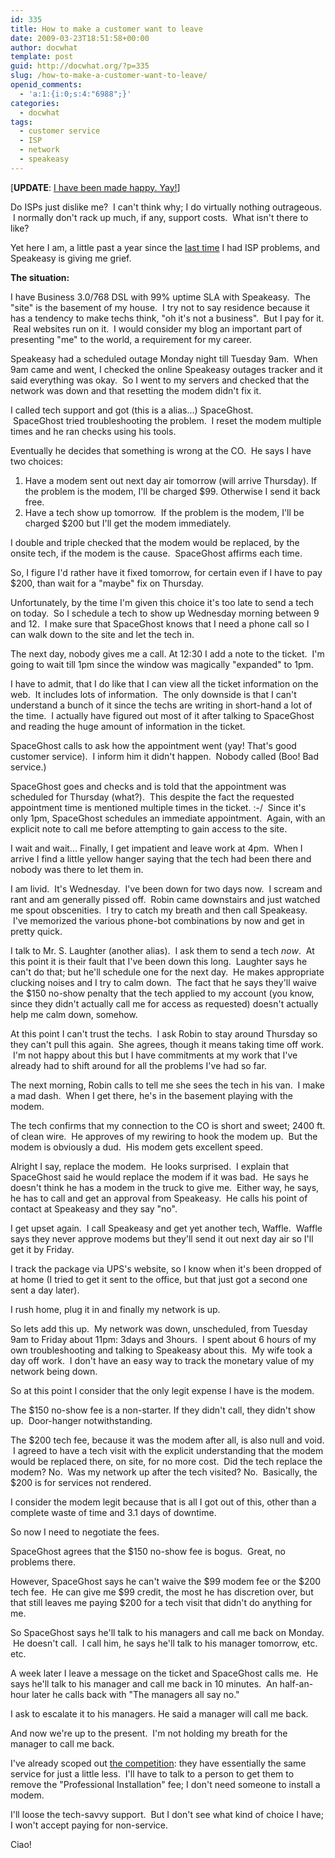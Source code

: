 ```yaml
---
id: 335
title: How to make a customer want to leave
date: 2009-03-23T18:51:58+00:00
author: docwhat
template: post
guid: http://docwhat.org/?p=335
slug: /how-to-make-a-customer-want-to-leave/
openid_comments:
  - 'a:1:{i:0;s:4:"6988";}'
categories:
  - docwhat
tags:
  - customer service
  - ISP
  - network
  - speakeasy
---
```


[<strong>UPDATE</strong>: <a
href="http://docwhat.org/2009/03/how-speakeasy-made-it-better">I have been made
happy. Yay!</a>]

Do ISPs just dislike me?  I can't think why; I do virtually nothing outrageous.
 I normally don't rack up much, if any, support costs.  What isn't there to
like?

Yet here I am, a little past a year since the
<a href="http://docwhat.org/2008/02/verizon-sucks/">last time</a> I had ISP
problems, and Speakeasy is giving me grief.

<strong>The situation:</strong>

I have Business 3.0/768 DSL with 99% uptime SLA with Speakeasy.  The "site" is
the basement of my house.  I try not to say residence because it has a tendency
to make techs think, "oh it's not a business".  But I pay for it.  Real websites
run on it.  I would consider my blog an important part of presenting "me" to the
world, a requirement for my career.

Speakeasy had a scheduled outage Monday night till Tuesday 9am.  When 9am came
and went, I checked the online Speakeasy outages tracker and it said everything
was okay.  So I went to my servers and checked that the network was down and
that resetting the modem didn't fix it.

I called tech support and got (this is a alias...) SpaceGhost.  SpaceGhost tried
troubleshooting the problem.  I reset the modem multiple times and he ran checks
using his tools.

Eventually he decides that something is wrong at the CO.  He says I have two
choices:

<ol>
	<li>Have a modem sent out next day air tomorrow (will arrive Thursday). If the problem is the modem, I'll be charged $99. Otherwise I send it back free.</li>
	<li>Have a tech show up tomorrow.  If the problem is the modem, I'll be charged $200 but I'll get the modem immediately.</li>
</ol>
I double and triple checked that the modem would be replaced, by the onsite tech, if the modem is the cause.  SpaceGhost affirms each time.

So, I figure I'd rather have it fixed tomorrow, for certain even if I have to
pay $200, than wait for a "maybe" fix on Thursday.

Unfortunately, by the time I'm given this choice it's too late to send a tech on
today.  So I schedule a tech to show up Wednesday morning between 9 and 12.  I
make sure that SpaceGhost knows that I need a phone call so I can walk down to
the site and let the tech in.

The next day, nobody gives me a call. At 12:30 I add a note to the ticket.  I'm
going to wait till 1pm since the window was magically "expanded" to 1pm.

I have to admit, that I do like that I can view all the ticket information on
the web.  It includes lots of information.  The only downside is that I can't
understand a bunch of it since the techs are writing in short-hand a lot of the
time.  I actually have figured out most of it after talking to SpaceGhost and
reading the huge amount of information in the ticket.

SpaceGhost calls to ask how the appointment went (yay! That's good customer
service).  I inform him it didn't happen.  Nobody called (Boo! Bad service.)

SpaceGhost goes and checks and is told that the appointment was scheduled for
Thursday (what?).  This despite the fact the requested appointment time is
mentioned multiple times in the ticket. :-/  Since it's only 1pm, SpaceGhost
schedules an immediate appointment.  Again, with an explicit note to call me
before attempting to gain access to the site.

I wait and wait... Finally, I get impatient and leave work at 4pm.  When I
arrive I find a little yellow hanger saying that the tech had been there and
nobody was there to let them in.

I am livid.  It's Wednesday.  I've been down for two days now.  I scream and
rant and am generally pissed off.  Robin came downstairs and just watched me
spout obscenities.  I try to catch my breath and then call Speakeasy.  I've
memorized the various phone-bot combinations by now and get in pretty quick.

I talk to Mr. S. Laughter (another alias).  I ask them to send a tech
<em>now</em>.  At this point it is their fault that I've been down this long.
 Laughter says he can't do that; but he'll schedule one for the next day.  He
makes appropriate clucking noises and I try to calm down.  The fact that he says
they'll waive the $150 no-show penalty that the tech applied to my account (you
know, since they didn't actually call me for access as requested) doesn't
actually help me calm down, somehow.

At this point I can't trust the techs.  I ask Robin to stay around Thursday so
they can't pull this again.  She agrees, though it means taking time off work.
 I'm not happy about this but I have commitments at my work that I've already
had to shift around for all the problems I've had so far.

The next morning, Robin calls to tell me she sees the tech in his van.  I make a
mad dash.  When I get there, he's in the basement playing with the modem.

The tech confirms that my connection to the CO is short and sweet; 2400 ft. of
clean wire.  He approves of my rewiring to hook the modem up.  But the modem is
obviously a dud.  His modem gets excellent speed.

Alright I say, replace the modem.  He looks surprised.  I explain that
SpaceGhost said he would replace the modem if it was bad.  He says he doesn't
think he has a modem in the truck to give me.  Either way, he says, he has to
call and get an approval from Speakeasy.  He calls his point of contact at
Speakeasy and they say "no".

I get upset again.  I call Speakeasy and get yet another tech, Waffle.  Waffle
says they never approve modems but they'll send it out next day air so I'll get
it by Friday.

I track the package via UPS's website, so I know when it's been dropped of at
home (I tried to get it sent to the office, but that just got a second one sent
a day later).

I rush home, plug it in and finally my network is up.

So lets add this up.  My network was down, unscheduled, from Tuesday 9am to
Friday about 11pm: 3days and 3hours.  I spent about 6 hours of my own
troubleshooting and talking to Speakeasy about this.  My wife took a day off
work.  I don't have an easy way to track the monetary value of my network being
down.

So at this point I consider that the only legit expense I have is the modem.

The $150 no-show fee is a non-starter. If they didn't call, they didn't show up.
 Door-hanger notwithstanding.

The $200 tech fee, because it was the modem after all, is also null and void.  I
agreed to have a tech visit with the explicit understanding that the modem would
be replaced there, on site, for no more cost.  Did the tech replace the modem?
No.  Was my network up after the tech visited? No.  Basically, the $200 is for
services not rendered.

I consider the modem legit because that is all I got out of this, other than a
complete waste of time and 3.1 days of downtime.

So now I need to negotiate the fees.

SpaceGhost agrees that the $150 no-show fee is bogus.  Great, no problems there.

However, SpaceGhost says he can't waive the $99 modem fee or the $200 tech fee.
 He can give me $99 credit, the most he has discretion over, but that still
leaves me paying $200 for a tech visit that didn't do anything for me.

So SpaceGhost says he'll talk to his managers and call me back on Monday.  He
doesn't call.  I call him, he says he'll talk to his manager tomorrow, etc. etc.

A week later I leave a message on the ticket and SpaceGhost calls me.  He says
he'll talk to his manager and call me back in 10 minutes.  An half-an-hour later
he calls back with "The managers all say no."

I ask to escalate it to his managers. He said a manager will call me back.

And now we're up to the present.  I'm not holding my breath for the manager to
call me back.

I've already scoped out <a href="http://www.covad.com/">the competition</a>:
they have essentially the same service for just a little less.  I'll have to
talk to a person to get them to remove the "Professional Installation" fee; I
don't need someone to install a modem.

I'll loose the tech-savvy support.  But I don't see what kind of choice I have;
I won't accept paying for non-service.

Ciao!
